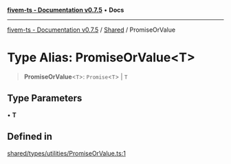 [**fivem-ts - Documentation v0.7.5**](../../../README.md) • **Docs**

***

[fivem-ts - Documentation v0.7.5](../../../README.md) / [Shared](../README.md) / PromiseOrValue

# Type Alias: PromiseOrValue\<T\>

> **PromiseOrValue**\<`T`\>: `Promise`\<`T`\> \| `T`

## Type Parameters

• **T**

## Defined in

[shared/types/utilities/PromiseOrValue.ts:1](https://github.com/Purpose-Dev/fivem-ts/blob/main/src/shared/types/utilities/PromiseOrValue.ts#L1)
